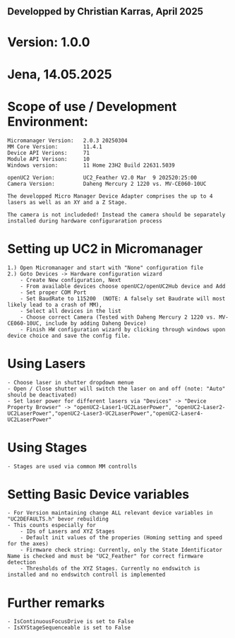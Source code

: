## Developped by Christian Karras, April 2025 
# Version: 1.0.0
# Jena, 14.05.2025

# Scope of use / Development Environment:
	Micromanager Version:	2.0.3 20250304
	MM Core Version:		11.4.1
	Device API Verions:		71
	Module API Verison:		10
	Windows version:		11 Home 23H2 Build 22631.5039

	openUC2 Verion:			UC2_Feather V2.0 Mar  9 202520:25:00 
	Camera Version:			Daheng Mercury 2 1220 vs. MV-CE060-10UC
    
	The developped Micro Manager Device Adapter comprises the up to 4 lasers as well as an XY and a Z Stage. 

	The camera is not includeded! Instead the camera should be separately installed during hardware configuraration process

# Setting up UC2 in Micromanager
	1.) Open Micromanager and start with "None" configuration file
	2.) Goto Devices -> Hardware configuration wizard
		- Create New configuration, Next
		- From available devices choose openUC2/openUC2Hub device and Add
		- Set proper COM Port
		- Set BaudRate to 115200  (NOTE: A falsely set Baudrate will most likely lead to a crash of MM),
		- Select all devices in the list
		- Choose correct Camera (Tested with Daheng Mercury 2 1220 vs. MV-CE060-10UC, include by adding Daheng Device)
		- Finish HW configuration wizard by clicking through windows upon device choice and save the config file.

# Using Lasers
	- Choose laser in shutter dropdown menue
	- Open / Close shutter will switch the laser on and off (note: "Auto" should be deactivated)
	- Set laser power for different lasers via "Devices" -> "Device Property Browser" -> "openUC2-Laser1-UC2LaserPower", "openUC2-Laser2-UC2LaserPower","openUC2-Laser3-UC2LaserPower","openUC2-Laser4-UC2LaserPower"

# Using Stages
	- Stages are used via common MM controlls

# Setting Basic Device variables
	- For Version maintaining change ALL relevant device variables in "UC2DEFAULTS.h" bevor rebuilding
	- This counts especially for
		- IDs of Lasers and XYZ Stages
		- Default init values of the properies (Homing setting and speed for the axes)
		- Firmware check string: Currently, only the State Identificator Name is checked and must be "UC2_Feather" for correct firmware detection
		- Thresholds of the XYZ Stages. Currently no endswitch is installed and no endswitch controll is implemented

# Further remarks
	- IsContinuousFocusDrive is set to False
	- IsXYStageSequenceable is set to False 
